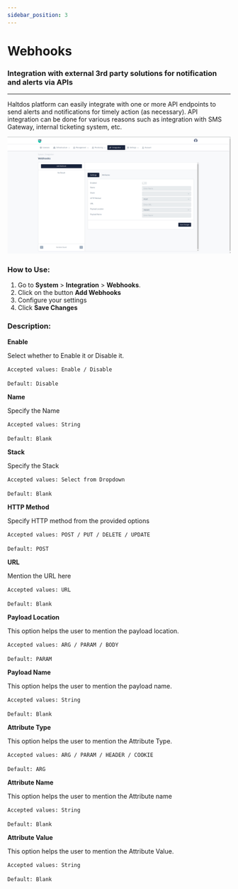 ```yaml
---
sidebar_position: 3
---
```


# Webhooks

### Integration with external 3rd party solutions for notification and alerts via APIs

---

Haltdos platform can easily integrate with one or more API endpoints to send alerts and notifications for timely action (as necessary). API integration can be done for various reasons such as integration with SMS Gateway, internal ticketing system, etc.

![webhooks](/img/platform/v8/docs/sysWebHooks.png)

### How to Use:

1. Go to **System** > **Integration** > **Webhooks**.
2. Click on the button  **Add Webhooks** 
3. Configure your settings
4. Click **Save Changes**

### Description:

**Enable**

 Select whether to Enable it or Disable it. 

    Accepted values: Enable / Disable

    Default: Disable 

**Name**

 Specify the Name 

    Accepted values: String

    Default: Blank 

**Stack**

 Specify the Stack 

    Accepted values: Select from Dropdown

    Default: Blank 

**HTTP Method**

Specify HTTP method from the provided options

    Accepted values: POST / PUT / DELETE / UPDATE

    Default: POST 

**URL**

Mention the URL here

    Accepted values: URL

    Default: Blank 

**Payload Location**

This option helps the user to mention the payload location.

    Accepted values: ARG / PARAM / BODY

    Default: PARAM 

**Payload Name**

This option helps the user to mention the payload name.

    Accepted values: String

    Default: Blank 

**Attribute Type**

This option helps the user to mention the Attribute Type.

    Accepted values: ARG / PARAM / HEADER / COOKIE

    Default: ARG 

**Attribute Name**

This option helps the user to mention the Attribute name

    Accepted values: String

    Default: Blank 

**Attribute Value**

This option helps the user to mention the Attribute Value.

    Accepted values: String

    Default: Blank 
